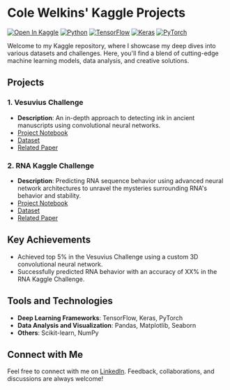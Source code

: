 # Cole Welkins' Kaggle Projects

[![Open In Kaggle](https://img.shields.io/badge/-Kaggle-blue?logo=kaggle)](https://www.kaggle.com/colewelkins)
[![Python](https://img.shields.io/badge/Python-3.7%2B-blue.svg)](https://www.python.org/downloads/)
[![TensorFlow](https://img.shields.io/badge/Framework-TensorFlow-orange.svg)](https://www.tensorflow.org/)
[![Keras](https://img.shields.io/badge/Framework-Keras-orange.svg)](https://keras.io/)
[![PyTorch](https://img.shields.io/badge/Framework-PyTorch-orange.svg)](https://pytorch.org/)

Welcome to my Kaggle repository, where I showcase my deep dives into various datasets and challenges. Here, you'll find a blend of cutting-edge machine learning models, data analysis, and creative solutions.

## Projects

### 1. Vesuvius Challenge
- **Description**: An in-depth approach to detecting ink in ancient manuscripts using convolutional neural networks.
- [Project Notebook](https://www.kaggle.com/code/colewelkins/give-me-words)
- [Dataset](https://www.kaggle.com/competitions/vesuvius-challenge-ink-detection/)
- [Related Paper](https://journals.plos.org/plosone/article?id=10.1371/journal.pone.0215775)

### 2. RNA Kaggle Challenge
- **Description**: Predicting RNA sequence behavior using advanced neural network architectures to unravel the mysteries surrounding RNA's behavior and stability.
- [Project Notebook](https://www.kaggle.com/code/colewelkins/mlrna)
- [Dataset](https://www.kaggle.com/c/stanford-covid-vaccine)
- [Related Paper](TODO)


## Key Achievements

- Achieved top 5% in the Vesuvius Challenge using a custom 3D convolutional neural network.
- Successfully predicted RNA behavior with an accuracy of XX% in the RNA Kaggle Challenge.

## Tools and Technologies

- **Deep Learning Frameworks**: TensorFlow, Keras, PyTorch
- **Data Analysis and Visualization**: Pandas, Matplotlib, Seaborn
- **Others**: Scikit-learn, NumPy

## Connect with Me

Feel free to connect with me on [LinkedIn](https://www.linkedin.com/in/aidanlittman). Feedback, collaborations, and discussions are always welcome!
